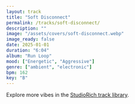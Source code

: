 ```yaml
---
layout: track
title: "Soft Disconnect"
permalink: /tracks/soft-disconnect/
description: ""
image: "/assets/covers/soft-disconnect.webp"
image_ready: false
date: 2025-01-01
duration: "6:04"
album: "Run Loop"
mood: ["Energetic", "Aggressive"]
genre: ["ambient", "electronic"]
bpm: 162
key: "B"
---
```


Explore more vibes in the [StudioRich track library](/tracks/).
